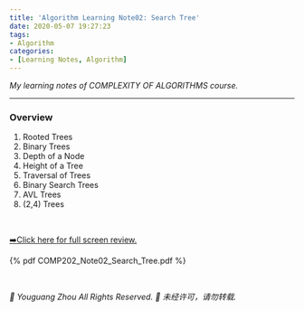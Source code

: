 ```yaml
---
title: 'Algorithm Learning Note02: Search Tree'
date: 2020-05-07 19:27:23
tags:
- Algorithm
categories:
- [Learning Notes, Algorithm]
---
```


*My learning notes of COMPLEXITY OF ALGORITHMS course.*

----------------------------------------

### **Overview**
1. Rooted Trees
2. Binary Trees
3. Depth of a Node
4. Height of a Tree
5. Traversal of Trees
6. Binary Search Trees
7. AVL Trees
8. (2,4) Trees

<!-- more -->

<br>

<a href="COMP202_Note02_Search_Tree.pdf">➡️Click here for full screen review.</a>

{% pdf COMP202_Note02_Search_Tree.pdf %}

<br>

*🚫 Youguang Zhou All Rights Reserved.*
*🚫 未经许可，请勿转载.*